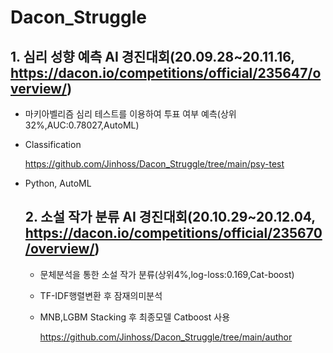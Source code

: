 # Dacon_Struggle
  ## 1. 심리 성향 예측 AI 경진대회(20.09.28~20.11.16, https://dacon.io/competitions/official/235647/overview/)  

   + 마키아벨리즘 심리 테스트를 이용하여 투표 여부 예측(상위32%,AUC:0.78027,AutoML)

   + Classification
  
     https://github.com/Jinhoss/Dacon_Struggle/tree/main/psy-test    
     
+ Python, AutoML

  ## 2. 소설 작가 분류 AI 경진대회(20.10.29~20.12.04, https://dacon.io/competitions/official/235670/overview/)  
   + 문체분석을 통한 소설 작가 분류(상위4%,log-loss:0.169,Cat-boost)
   + TF-IDF행렬변환 후 잠재의미분석
   + MNB,LGBM Stacking 후 최종모델 Catboost 사용 
   
     https://github.com/Jinhoss/Dacon_Struggle/tree/main/author
   
     
